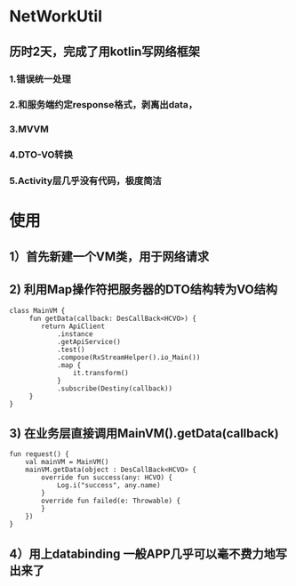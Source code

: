# NetWorkUtil</br>
## 历时2天，完成了用kotlin写网络框架</br>
### 1.错误统一处理</br>
### 2.和服务端约定response格式，剥离出data，</br>
### 3.MVVM</br>
### 4.DTO-VO转换</br>
### 5.Activity层几乎没有代码，极度简洁</br>

# 使用</br>
## 1）首先新建一个VM类，用于网络请求</br>
## 2) 利用Map操作符把服务器的DTO结构转为VO结构
    class MainVM {
         fun getData(callback: DesCallBack<HCVO>) {
            return ApiClient
                .instance
                .getApiService()
                .test()
                .compose(RxStreamHelper().io_Main())
                .map {
                    it.transform()
                }
                .subscribe(Destiny(callback))
         }
    }
  
## 3) 在业务层直接调用MainVM().getData(callback)
    fun request() {
        val mainVM = MainVM()
        mainVM.getData(object : DesCallBack<HCVO> {
            override fun success(any: HCVO) {
                Log.i("success", any.name)
            }
            override fun failed(e: Throwable) {
            }
        })
    }
## 4）用上databinding 一般APP几乎可以毫不费力地写出来了 


